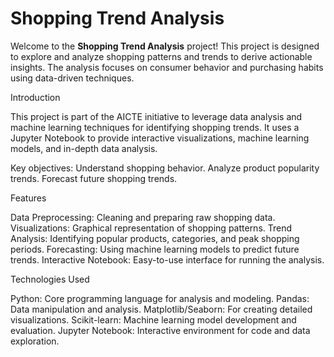 # Shopping Trend Analysis

Welcome to the **Shopping Trend Analysis** project! This project is designed to explore and analyze shopping patterns and trends to derive actionable insights. The analysis focuses on consumer behavior and purchasing habits using data-driven techniques.

Introduction

This project is part of the AICTE initiative to leverage data analysis and machine learning techniques for identifying shopping trends. It uses a Jupyter Notebook to provide interactive visualizations, machine learning models, and in-depth data analysis.

Key objectives:
  Understand shopping behavior.
  Analyze product popularity trends.
  Forecast future shopping trends.



Features

  Data Preprocessing: Cleaning and preparing raw shopping data.
  Visualizations: Graphical representation of shopping patterns.
  Trend Analysis: Identifying popular products, categories, and peak shopping periods.
  Forecasting: Using machine learning models to predict future trends.
  Interactive Notebook: Easy-to-use interface for running the analysis.


Technologies Used

  Python: Core programming language for analysis and modeling.
  Pandas: Data manipulation and analysis.
  Matplotlib/Seaborn: For creating detailed visualizations.
  Scikit-learn: Machine learning model development and evaluation.
  Jupyter Notebook: Interactive environment for code and data exploration.


